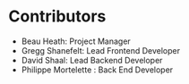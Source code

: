 # Contributors

- Beau Heath: Project Manager
- Gregg Shanefelt: Lead Frontend Developer
- David Shaal: Lead Backend Developer
- Philippe Mortelette : Back End Developer
